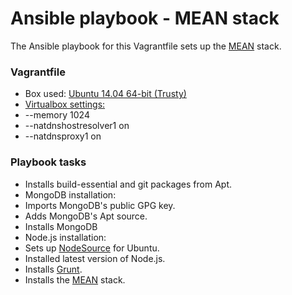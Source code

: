 # Ansible playbook - MEAN stack

The Ansible playbook for this Vagrantfile sets up the [MEAN](http://mean.io/) stack.

### Vagrantfile

* Box used: [Ubuntu 14.04 64-bit (Trusty)](https://vagrantcloud.com/ubuntu/boxes/trusty64)
* [Virtualbox settings:](https://www.virtualbox.org/manual/ch08.html#vboxmanage-modifyvm)
 * --memory 1024
 * --natdnshostresolver1 on
 * --natdnsproxy1 on

### Playbook tasks

* Installs build-essential and git packages from Apt.
* MongoDB installation:
 * Imports MongoDB's public GPG key.
 * Adds MongoDB's Apt source.
 * Installs MongoDB
* Node.js installation:
 * Sets up [NodeSource](https://github.com/nodesource/distributions) for Ubuntu.
 * Installed latest version of Node.js.
 * Installs [Grunt](http://gruntjs.com/).
 * Installs the [MEAN](http://mean.io/) stack.
